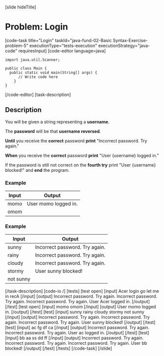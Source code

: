 [slide hideTitle]
# Problem: Login
[code-task title="Login" taskId="java-fund-02-Basic Syntax-Exercise-problem-5" executionType="tests-execution" executionStrategy="java-code" requiresInput]
[code-editor language=java]
```
import java.util.Scanner;

public class Main {
  public static void main(String[] args) {
      // Write code here
    }
}
```
[/code-editor]
[task-description]
## Description
You will be given a string representing a **username**. 

The **password** will be that **username reversed**. 

**Until** you receive the **correct** password **print** "Incorrect password. Try again." 

**When** you receive the **correct** password **print** "User \{username\} logged in." 

If the password is still not correct on the **fourth try** print "User \{username\} blocked!" and **end** the program.

### Example
| **Input** | **Output** |
| --- | --- |
| momo | User momo logged in. |
| omom | |

### Example
| **Input** | **Output** |
| --- | --- |
| sunny | Incorrect password. Try again. |
| rainy | Incorrect password. Try again. |
| cloudy | Incorrect password. Try again. |
| stormy | User sunny blocked! |
| not sunny | |

[/task-description]
[code-io /]
[tests]
[test open]
[input]
Acer
login
go
let me in
recA
[/input]
[output]
Incorrect password. Try again.
Incorrect password. Try again.
Incorrect password. Try again.
User Acer logged in.
[/output]
[/test]
[test open]
[input]
momo
omom
[/input]
[output]
User momo logged in.
[/output]
[/test]
[test]
[input]
sunny
rainy
cloudy
stormy
not sunny
[/input]
[output]
Incorrect password. Try again.
Incorrect password. Try again.
Incorrect password. Try again.
User sunny blocked!
[/output]
[/test]
[test]
[input]
ac
fg
df
ca
[/input]
[output]
Incorrect password. Try again.
Incorrect password. Try again.
User ac logged in.
[/output]
[/test]
[test]
[input]
bb
aa
ss
dd
ff
[/input]
[output]
Incorrect password. Try again.
Incorrect password. Try again.
Incorrect password. Try again.
User bb blocked!
[/output]
[/test]
[/tests]
[/code-task]
[/slide]
